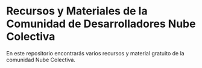 # Recursos y Materiales de la Comunidad de Desarrolladores Nube Colectiva

En este repositorio encontrarás varios recursos y material gratuito de la comunidad Nube Colectiva.

